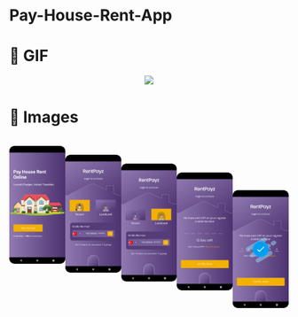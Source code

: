 # Pay-House-Rent-App

# 📸 GIF
<p align="center">
<img src="https://media.giphy.com/media/rCPLI8s5jIMf76HlZG/giphy.gif">
 </p>
 
# 📸 Images
 <pre>
 
 <img align="left" src="https://github.com/kursatkumsuz/Pay-House-Rent-App/blob/master/images/Screenshot_20220915_161201.png" width="20%">
 <img align="left" src="https://github.com/kursatkumsuz/Pay-House-Rent-App/blob/master/images/Screenshot_20220915_161222.png" width="20%">
 <img align="left" src="https://github.com/kursatkumsuz/Pay-House-Rent-App/blob/master/images/Screenshot_20220915_161231.png" width="20%">
 <img align="left" src="https://github.com/kursatkumsuz/Pay-House-Rent-App/blob/master/images/Screenshot_20220915_161253.png" width="20%">
 <img align="left" src="https://github.com/kursatkumsuz/Pay-House-Rent-App/blob/master/images/Screenshot_20220915_161309.png" width="20%">

</pre>


